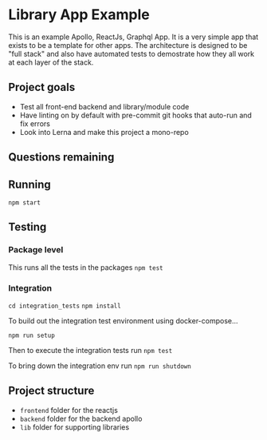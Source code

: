 # Library App Example

This is an example Apollo, ReactJs, Graphql App. It is a very simple app that exists to be a template for other apps. The architecture is designed to be "full stack" and also have automated tests to demostrate how they all work at each layer of the stack. 

## Project goals

 - Test all front-end backend and library/module code
 - Have linting on by default with pre-commit git hooks that auto-run and fix errors
 - Look into Lerna and make this project a mono-repo


## Questions remaining


## Running

`npm start` 


## Testing

### Package level

This runs all the tests in the packages
`npm test` 

### Integration

`cd integration_tests`
`npm install`

To build out the integration test environment using docker-compose...

`npm run setup` 

Then to execute the integration tests run
`npm test` 

To bring down the integration env run
`npm run shutdown` 


## Project structure

 - `frontend` folder for the reactjs
 - `backend` folder for the backend apollo
 - `lib` folder for supporting libraries

